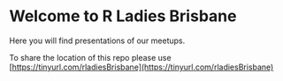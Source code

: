 # Welcome to R Ladies Brisbane

Here you will find presentations of our meetups.


To share the location of this repo please use [https://tinyurl.com/rladiesBrisbane](https://tinyurl.com/rladiesBrisbane)
